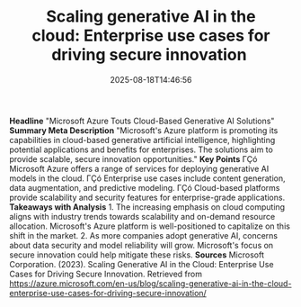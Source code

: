 ﻿---
title: "Scaling generative AI in the cloud: Enterprise use cases for driving secure innovation "
date: "2025-08-18T14:46:56"
category: "Markets"
summary: ""
slug: "scaling generative ai in the cloudenterprise use cases for d"
source_urls:
  - "https://azure.microsoft.com/en-us/blog/scaling-generative-ai-in-the-cloud-enterprise-use-cases-for-driving-secure-innovation/"
seo:
  title: "Scaling generative AI in the cloud: Enterprise use cases for driving secure innovation  | Hash n Hedge"
  description: ""
  keywords: ["news", "markets", "brief"]
---
**Headline** "Microsoft Azure Touts Cloud-Based Generative AI Solutions"  **Summary Meta Description** "Microsoft's Azure platform is promoting its capabilities in cloud-based generative artificial intelligence, highlighting potential applications and benefits for enterprises. The solutions aim to provide scalable, secure innovation opportunities."  **Key Points**  ΓÇó Microsoft Azure offers a range of services for deploying generative AI models in the cloud. ΓÇó Enterprise use cases include content generation, data augmentation, and predictive modeling. ΓÇó Cloud-based platforms provide scalability and security features for enterprise-grade applications.  **Takeaways with Analysis**  1. The increasing emphasis on cloud computing aligns with industry trends towards scalability and on-demand resource allocation. Microsoft's Azure platform is well-positioned to capitalize on this shift in the market. 2. As more companies adopt generative AI, concerns about data security and model reliability will grow. Microsoft's focus on secure innovation could help mitigate these risks.  **Sources** Microsoft Corporation. (2023). Scaling Generative AI in the Cloud: Enterprise Use Cases for Driving Secure Innovation. Retrieved from <https://azure.microsoft.com/en-us/blog/scaling-generative-ai-in-the-cloud-enterprise-use-cases-for-driving-secure-innovation/> 
